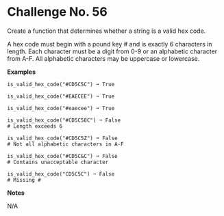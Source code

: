 # Challenge No. 56

Create a function that determines whether a string is a valid hex code.

A hex code must begin with a pound key # and is exactly 6 characters in length. Each character must be a digit from 0-9 or an alphabetic character from A-F. All alphabetic characters may be uppercase or lowercase.

**Examples**

    is_valid_hex_code("#CD5C5C") ➞ True
     
    is_valid_hex_code("#EAECEE") ➞ True
     
    is_valid_hex_code("#eaecee") ➞ True
     
    is_valid_hex_code("#CD5C58C") ➞ False
    # Length exceeds 6
     
    is_valid_hex_code("#CD5C5Z") ➞ False
    # Not all alphabetic characters in A-F
     
    is_valid_hex_code("#CD5C&C") ➞ False
    # Contains unacceptable character
     
    is_valid_hex_code("CD5C5C") ➞ False
    # Missing #

**Notes**

N/A